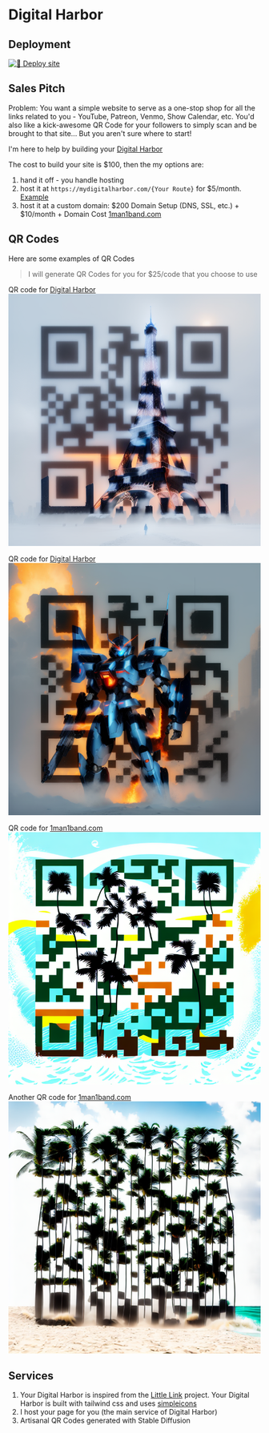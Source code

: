 # Digital Harbor

## Deployment

[![🌱 Deploy site](https://github.com/doompony/DigitalHarbor/actions/workflows/main.yml/badge.svg)](https://github.com/doompony/DigitalHarbor/actions/workflows/main.yml)

## Sales Pitch

Problem: You want a simple website to serve as a one-stop shop for all the
links related to you - YouTube, Patreon, Venmo, Show Calendar, etc. You'd also
like a kick-awesome QR Code for your followers to simply scan and be brought to
that site... But you aren't sure where to start!

I'm here to help by building your [Digital Harbor](https://mydigitalharbor.com)

The cost to build your site is $100, then the my options are:

1. hand it off - you handle hosting
2. host it at `https://mydigitalharbor.com/{Your Route}` for $5/month. [Example](https://mydigitalharbor.com/1man1-band)
4. host it at a custom domain: $200 Domain Setup (DNS, SSL, etc.) + $10/month + Domain Cost [1man1band.com](https://1man1band.com)

## QR Codes

Here are some examples of QR Codes

>I will generate QR Codes for you for $25/code that you choose to use

QR code for [Digital Harbor](https://mydigitalharbor.com)
![Example](_site/qr/digital-harbor/qr1.png)

QR code for [Digital Harbor](https://mydigitalharbor.com)
![Example](_site/qr/digital-harbor/qr2.png)

QR code for [1man1band.com](https://1man1band.com)
![Example](_site/qr/1man1band/image.png)

Another QR code for [1man1band.com](https://1man1band.com)
![Example](_site/qr/1man1band/image(1).png)


## Services

1. Your Digital Harbor is inspired from the [Little Link](https://littlelink.io) project. Your Digital Harbor is built with tailwind css and uses [simpleicons](https://simpleicons.org)
2. I host your page for you (the main service of Digital Harbor)
3. Artisanal QR Codes generated with Stable Diffusion
